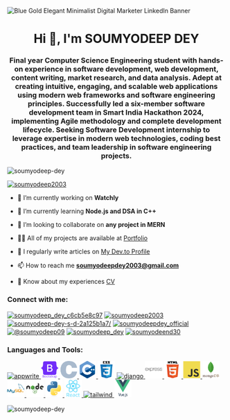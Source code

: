  ![Blue Gold Elegant Minimalist Digital Marketer LinkedIn Banner](https://github.com/user-attachments/assets/22792a9a-39be-4b51-9f0e-73ffb50edd98)
 
<h1 align="center">Hi 👋, I'm SOUMYODEEP DEY</h1>
<h3 align="center"> Final year Computer Science Engineering student with hands-on experience in software development, web development,
 content writing, market research, and data analysis. Adept at creating intuitive, engaging, and scalable web applications
 using modern web frameworks and software engineering principles. Successfully led a six-member software development
 team in Smart India Hackathon 2024, implementing Agile methodology and complete development lifecycle. Seeking
 Software Development internship to leverage expertise in modern web technologies, coding best practices, and team
 leadership in software engineering projects.</h3>

<p align="left"> <img src="https://komarev.com/ghpvc/?username=soumyodeep-dey&label=Profile%20views&color=0e75b6&style=flat" alt="soumyodeep-dey" /> </p>

<p align="left"> <a href="https://twitter.com/soumyodeep2003" target="blank"><img src="https://img.shields.io/twitter/follow/soumyodeep2003?logo=twitter&style=for-the-badge" alt="soumyodeep2003" /></a> </p>

- 🔭 I’m currently working on **Watchly**

- 🌱 I’m currently learning **Node.js and DSA in C++**

- 👯 I’m looking to collaborate on **any project in MERN**

- 👨‍💻 All of my projects are available at [Portfolio](https://soumyodeep-dey.vercel.app/)

- 📝 I regularly write articles on [My Dev.to Profile](https://dev.to/soumyodeep_dey_c6cb5e8c97)

- 📫 How to reach me **soumyodeepdey2003@gmail.com**

- 📄 Know about my experiences [CV](https://drive.google.com/file/d/1fHSCn7OesX4uDFF9IHBtAWqbDz5OVndW/view)

<h3 align="left">Connect with me:</h3>
<p align="left">
<a href="https://dev.to/soumyodeep_dey_c6cb5e8c97" target="blank"><img align="center" src="https://raw.githubusercontent.com/rahuldkjain/github-profile-readme-generator/master/src/images/icons/Social/devto.svg" alt="soumyodeep_dey_c6cb5e8c97" height="30" width="40" /></a>
<a href="https://twitter.com/soumyodeep2003" target="blank"><img align="center" src="https://raw.githubusercontent.com/rahuldkjain/github-profile-readme-generator/master/src/images/icons/Social/twitter.svg" alt="soumyodeep2003" height="30" width="40" /></a>
<a href="https://linkedin.com/in/soumyodeep-dey-s-d-2a125b1a7/" target="blank"><img align="center" src="https://raw.githubusercontent.com/rahuldkjain/github-profile-readme-generator/master/src/images/icons/Social/linked-in-alt.svg" alt="soumyodeep-dey-s-d-2a125b1a7/" height="30" width="40" /></a>
<a href="https://instagram.com/soumyodeepdey_official" target="blank"><img align="center" src="https://raw.githubusercontent.com/rahuldkjain/github-profile-readme-generator/master/src/images/icons/Social/instagram.svg" alt="soumyodeepdey_official" height="30" width="40" /></a>
<a href="https://hashnode.com/@soumyodeep09" target="blank"><img align="center" src="https://raw.githubusercontent.com/rahuldkjain/github-profile-readme-generator/master/src/images/icons/Social/hashnode.svg" alt="@soumyodeep09" height="30" width="40" /></a>
<a href="https://www.leetcode.com/soumyodeep_dey" target="blank"><img align="center" src="https://raw.githubusercontent.com/rahuldkjain/github-profile-readme-generator/master/src/images/icons/Social/leet-code.svg" alt="soumyodeep_dey" height="30" width="40" /></a>
<a href="https://auth.geeksforgeeks.org/user/soumyodeend30" target="blank"><img align="center" src="https://raw.githubusercontent.com/rahuldkjain/github-profile-readme-generator/master/src/images/icons/Social/geeks-for-geeks.svg" alt="soumyodeend30" height="30" width="40" /></a>
</p>

<h3 align="left">Languages and Tools:</h3>
<p align="left"> <a href="https://appwrite.io" target="_blank" rel="noreferrer"> <img src="https://www.vectorlogo.zone/logos/appwriteio/appwriteio-icon.svg" alt="appwrite" width="40" height="40"/> </a> <a href="https://getbootstrap.com" target="_blank" rel="noreferrer"> <img src="https://raw.githubusercontent.com/devicons/devicon/master/icons/bootstrap/bootstrap-plain-wordmark.svg" alt="bootstrap" width="40" height="40"/> </a> <a href="https://www.cprogramming.com/" target="_blank" rel="noreferrer"> <img src="https://raw.githubusercontent.com/devicons/devicon/master/icons/c/c-original.svg" alt="c" width="40" height="40"/> </a> <a href="https://www.w3schools.com/cpp/" target="_blank" rel="noreferrer"> <img src="https://raw.githubusercontent.com/devicons/devicon/master/icons/cplusplus/cplusplus-original.svg" alt="cplusplus" width="40" height="40"/> </a> <a href="https://www.w3schools.com/css/" target="_blank" rel="noreferrer"> <img src="https://raw.githubusercontent.com/devicons/devicon/master/icons/css3/css3-original-wordmark.svg" alt="css3" width="40" height="40"/> </a> <a href="https://www.djangoproject.com/" target="_blank" rel="noreferrer"> <img src="https://cdn.worldvectorlogo.com/logos/django.svg" alt="django" width="40" height="40"/> </a> <a href="https://expressjs.com" target="_blank" rel="noreferrer"> <img src="https://raw.githubusercontent.com/devicons/devicon/master/icons/express/express-original-wordmark.svg" alt="express" width="40" height="40"/> </a> <a href="https://www.w3.org/html/" target="_blank" rel="noreferrer"> <img src="https://raw.githubusercontent.com/devicons/devicon/master/icons/html5/html5-original-wordmark.svg" alt="html5" width="40" height="40"/> </a> <a href="https://developer.mozilla.org/en-US/docs/Web/JavaScript" target="_blank" rel="noreferrer"> <img src="https://raw.githubusercontent.com/devicons/devicon/master/icons/javascript/javascript-original.svg" alt="javascript" width="40" height="40"/> </a> <a href="https://www.mongodb.com/" target="_blank" rel="noreferrer"> <img src="https://raw.githubusercontent.com/devicons/devicon/master/icons/mongodb/mongodb-original-wordmark.svg" alt="mongodb" width="40" height="40"/> </a> <a href="https://www.mysql.com/" target="_blank" rel="noreferrer"> <img src="https://raw.githubusercontent.com/devicons/devicon/master/icons/mysql/mysql-original-wordmark.svg" alt="mysql" width="40" height="40"/> </a> <a href="https://nodejs.org" target="_blank" rel="noreferrer"> <img src="https://raw.githubusercontent.com/devicons/devicon/master/icons/nodejs/nodejs-original-wordmark.svg" alt="nodejs" width="40" height="40"/> </a> <a href="https://www.python.org" target="_blank" rel="noreferrer"> <img src="https://raw.githubusercontent.com/devicons/devicon/master/icons/python/python-original.svg" alt="python" width="40" height="40"/> </a> <a href="https://reactjs.org/" target="_blank" rel="noreferrer"> <img src="https://raw.githubusercontent.com/devicons/devicon/master/icons/react/react-original-wordmark.svg" alt="react" width="40" height="40"/> </a> <a href="https://tailwindcss.com/" target="_blank" rel="noreferrer"> <img src="https://www.vectorlogo.zone/logos/tailwindcss/tailwindcss-icon.svg" alt="tailwind" width="40" height="40"/> </a> <a href="https://vuejs.org/" target="_blank" rel="noreferrer"> <img src="https://raw.githubusercontent.com/devicons/devicon/master/icons/vuejs/vuejs-original-wordmark.svg" alt="vuejs" width="40" height="40"/> </a> </p>

<p><img align="center" src="https://github-readme-stats.vercel.app/api/top-langs?username=soumyodeep-dey&show_icons=true&locale=en&layout=compact" alt="soumyodeep-dey" /></p>

